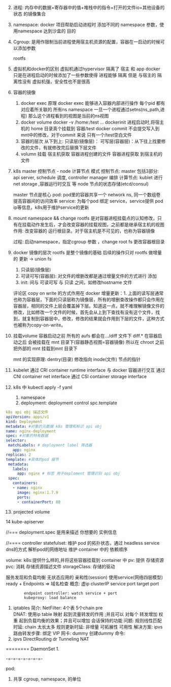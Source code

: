 2. 进程:
    内存中的数据+寄存器中的值+堆栈中的指令+打开的文件io+其他设备的状态 的镜像集合
3. namespace:
    docker 项目帮助启动进程时 添加不同的 namespace 参数，使用namespace 达到沙盒的 目的
4. Cgroup: 是用作限制当前进程使用宿主机资源的配置，容器在一启动的时候可以添加参数

   rootfs
    
5. 虚拟机和docker的区别
    虚拟机通过hypervisor 隔离了 宿主 和 app
    docker 只是在进程启动的时候添加了一些参数使得 进程能够 隔离 
    但是 与宿主的 隔离性没有 虚拟机强，安全性也不是很高

6. 容器的镜像
    1. docker exec 原理
        docker exec 能够进入容器内部进行操作
        每个pid 都有对应着所关联的 所有ns namespace
        一旦一个进程通过setns(ns_path,进程)
        那么这个进程看到的视图是当前的ns视图  
    2. docker volume 
        docker -v /home:/test ...
        dockerinit 进程启动时,将宿主机的 home 目录真个挂载到 容器/test
        docker commit 不会提交写入到mnt中的修改，对于commit 来说 只有一个/test空白文件 
    3. 容器的层次
        从下到上:
            只读层(镜像层)：
            可写层(容器层)：从下往上找要修改的文件，有就修改完后替换下层文件
    4. volumn 挂载
        宿主机获取 容器进程创建的文件
        容器进程获取 到宿主机的文件
7. k8s
    master 控制节点 - node 计算节点 模式
    控制节点: 
        master 包括3部分: api server, schedule 调度, controller manager 编排
    计算节点:
        kublet 进行 net storage ,容器运行时交互 等
        node 节点的状态存储(etcd/consul)
        
    master 节点是核心
        pod: pod里的容器共享一个 network ns, 同一个数组卷 提高容器间的访问效率
        service: 为每个pod 绑定 service，service提供 pod ip等信息，k8s用于维护service的更新
        
8. mount namespace && change rootfs 
    是对容器进程挂载点的认知修改，只有在挂载动作发生后，才会改变容器的挂载视图，之前都是继承宿主机的视图
    作用: 改变容器的 运行根目录。对于宿主机是不可见的，也称为容器镜像
    
    过程: 
    启动namespace，指定cgroup 参数 ，change root fs 更改容器根目录
    
9. docker 镜像的层次
    rootfs 是整个镜像的基础
    后续的操作只对 rootfs 做增量的 更新 -> union fs
    1. 只读层(镜像层)
    2. 可读可写(容器层): 对文件的增删改都是通过增量文件的方式进行 添加
    3. init: 间与 可读可写 与 只读 之间，如修改hostname 文件
    
    评论区 copy on write 的方式作用在 docker 增量更新：1. 上面的读写层通常也称为容器层，下面的只读层称为镜像层，所有的增删查改操作都只会作用在容器层，相同的文件上层会覆盖掉下层。知道这一点，就不难理解镜像文件的修改，比如修改一个文件的时候，首先会从上到下查找有没有这个文件，找到，就复制到容器层中，修改，修改的结果就会作用到下层的文件，这种方式也被称为copy-on-write。
    
10. 挂载volume
    容器启动之前 所有的 aufs 都会在.../diff 文件下
    diff.* 在容器启动之后 会被挂载在 mnt 目录下(容器静态视图=容器镜像)
    所以在 chroot 之前把外部的 mnt 挂载到mnt 目录下
    
    mnt 的实现原理:
        dentry(目录) 修改指向 inode(文件) 节点的指针
        
11. kubelet 
    通过 CRI container runtime interface 与 docker 容器进行交互
    通过 CNI container net interface
    通过 CSI container storage interface



12. k8s 中 kubectl apply -f yaml 
    1. namespace
    2. deployment: deployment control spc.template
    
   ```yaml
   k8s api obj 描述文件
apiVersion: apps/v1
kind: Deployment
metadata: #对象的元数据 k8s 管理和标识 api obj
  name: nginx-deployment
spec: #对象的特有数据
  selector:
    matchLabels: # deployment label 筛选器
      app: nginx  
  replicas: 2
  template: #具体的pod 细节
    metadata:
      labels:
        app: nginx # 标签 用于deploment 管理识别 api obj
    spec:
      containers:
      - name: nginx
        image: nginx:1.7.9
        ports:
        - containerPort: 80
```

13. projected volume

14 kube-apiserver

//===
deployment.spec 是用来描述 你想要的 实例信息 
  
//==== controller 
statefulset:
    维护 pod 的拓扑状态，通过 headless service dns的方式 解析pod的网络地址
    维护 container 中的 依赖顺序
    
volume:
    k8s:提供什么样的,并将这些容器挂载到 container 中
    pv: 提供 存储资源
    pvc: 消耗 存储资源描述文件
    storageClass: 存储的驱动
    

服务发现和负载均衡
    无状态应用的 亲和性(session)
        使用service(网络四层模型) ready + Endpoints => 域名检查
        概念: 虚ip clusterIP 
            service
            port
            target port
            
            endpoint controller: watch service + port
            kubeproxy: load balance 
1. iptables
    简介:
        NetFilter: 4个表 5个chain
            pre      
        DNAT: 使用ip table 映射 起到流量转发的作用 ;并且可以 对每个 转发增加 权重 起到负载均衡的效果；并且可以增加 会话保持的功能 
    问题:
        规则线性匹配时延: chain 太长太多
        规则更新时延: 非增量
        可拓展性
        可用性
    解决方案: 
        ipvs
            路由转发步骤:
                绑定 VIP 网卡: dummy 创建dummy 命令:
2. ipvs
    DirectRouting dr
    Tunneling
    NAT
    
========
DaemonSet
1. 


-=-=-=-=-=-=-=-


pod:
1. 共享 cgroup, namespace, 的单位
 